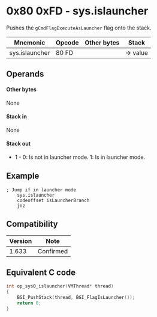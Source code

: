0x80 0xFD - sys.islauncher
==========================

Pushes the `gCmdFlagExecuteAsLauncher` flag onto the stack.

Mnemonic       | Opcode | Other bytes | Stack
---------------|--------|-------------|--------------
sys.islauncher | 80 FD  |             | → value

Operands
--------

#### Other bytes

None

#### Stack in

None

#### Stack out

* 1 - 0: Is not in launcher mode. 1: Is in launcher mode.

Example
-------

```
; Jump if in launcher mode
	sys.islauncher
	codeoffset isLauncherBranch
	jnz
```

Compatibility
-------------

Version | Note
--------|-------------
1.633   | Confirmed

Equivalent C code
-----------------

```c
int op_sys0_islauncher(VMThread* thread)
{
	BGI_PushStack(thread, BGI_FlagIsLauncher());
	return 0;
}
```
